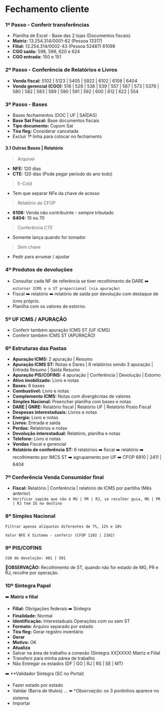 # Fechamento cliente

### 1º Passo - Conferir transferências

- Planilha de Excel - Base das 2 lojas (Documentos fiscais)
- **Matriz:** 13.254.314/0001-62 (Pessoa 13317)
- **Filial:** 13.254.314/0002-43 (Pessoa 52487) 61098
- **CGO saída:** 598, 599, 620 e 624
- **CGO entrada:** 150 e 151

### 2º Passo - Conferência de Relatórios e Livros

- **Venda fiscal:** 5102 | 5123 | 5405 | 5922 | 6102 | 6108 | 6404
- **Venda gerencial (CGO):** 518 | 528 | 538 | 539 | 557 | 567 | 573 | 5379 | 580 | 582 | 583 | 589 | 590 | 591 | 592 | 600 | 612 | 622 | 554

### 3º Passo - Bases

- Bases fechamentos (DOC | UF | SAÍDAS)
- **Base Sat Fiscal:** Base documentos fiscais
- **Tipo documento:** Cupom Sat
- **Tira fleg:** Considerar cancelada
- Excluir 1ª linha para colocar no fechamento

#### 3.1 Outras Bases | Relatório

> Arquivei

- **NFE:** 120 dias
- **CTE:** 120 dias (Pode pegar período do ano todo)

> E-Cold

- Tem que separar NFe da chave de acesso

> Relatório de CFOP

- **6108:** Venda não contribuinte - sempre tributado
- **6404:** 10 ou 70

> Conferência CTE

- Somente lança quando for tomador

> Sem chave

- Pedir para arrumar / ajustar

### 4º Produtos de devoluções

- Consultar cada NF de referência se tiver recolhimento de DARE ➡️ ```estornar ICMS e o ST proporcional (via apuração)```
- Fiscal ➡️ relatório ➡️ relatório de saída por devolução com destaque de icms próprio.
- Planilha com os valores de estorno.

### 5º UF ICMS / APURAÇÃO 

- Conferir também apuração ICMS ST (UF ICMS)
- Conferir também ICMS ST (APURAÇÂO)

### 6º Estruturas das Pastas

- **Apuração ICMS:** 2 apuração | Resumo
- **Apuração ICMS ST:** Notas e Dares | 6 relatórios sendo 3 apuração | Entrada Resumo | Saída Resumo
- **Apuração PIS/COFINS:** 4 apuração | Conferência | Devolução | Estorno
- **Ativo imobilizado:** Livro e notas
- **Bases:** 6 bases
- **Combustível:** Livro e notas
- **Complemento ICMS:** Notas com divergêcnias de valores
- **Simples Nacional:** Preencher planilha com bases e notas
- **DARE | GNRE:** Relatório fiscal | Relatório UF | Relatório Posto Fiscal
- **Despesas interestaduais:** Livros e notas
- **Energia:** Livro e notas
- **Livros:** Entrada e saída
- **Perdas:** Relatórios e notas
- **Devolução interestadual:** Relatório, planilha e notas
- **Telefone:** Livro e notas
- **Vendas** Fiscal e gerencial
- **Relatório de conferência ST:** 6 relatórios ➡️ fiscal ➡️ relatório ➡️ recolhimento por IMCS ST ➡️ agrupamento por UF ➡️ CFOP 6910 | 2411 | 6404


### 7º Conferência Venda Consumidor final

- **Fiscal:** Relatório | Conferência | relatório de ICMS por partilha (Mês anterior)
- ```Verificar sapida que não é MG | PR | RJ, se recolher guia, MG | PR | RJ tem IE no destino```

### 8º Simples Nacional
 
 `Filtrar apenas alíquotas diferentes de 7%, 12% e 18%`
 
 `Valor NFE X Sistema - conferir (CFOP 1102 | 2102)`

### 9º PIS/COFINS 

 `CGO de devolução: 401 | 501`

💬**OBSERVAÇÃO:** Recolhimento de ST, quando não for estado de MG, PR e RJ, recolhe por operação.

### 10º Sintegra Papel

➡️ **Matriz e filial**

- **Filial:** Obrigações federais ➡️ Sintegra
- **Finalidade:** Normal
- **Identificação:** Interestaduais Operações com ou sem ST
- **Formato:** Arquivo separado por estado
- **Tira fleg:** Gerar registro inventário
- **Gerar**
- **Motivo:** OK
- **Atualiza**
- Salvar na área de trabalho a conexão (Sintegra XX|XXXX) Matriz e Filial
- Transferir para minha párea de trabalho
- Não Entregar os estados (DF | GO | RJ | RS | SE | MT)

➡️ **Validador Sintegra (SC no Portal)

- Fazer estado por estado
- Validar (Barra de títulos) ... ⬅️ **Observação:* os 3 pontinhos aparece no sistema 
- Importar 



